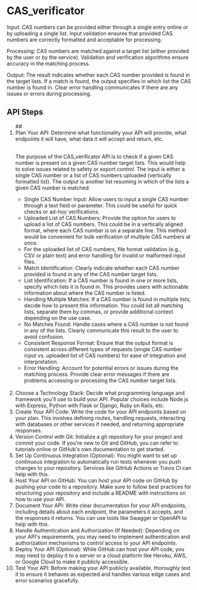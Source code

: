 # CAS_verificator

Input: CAS numbers can be provided either through a single entry online or by uploading a single list.
Input validation ensures that provided CAS numbers are correctly formatted and acceptable for processing.

Processing: CAS numbers are matched against a target list (either provided by the user or by the service).
Validation and verification algorithms ensure accuracy in the matching process.

Output: The result indicates whether each CAS number provided is found in the target lists.
If a match is found, the output specifies in which list the CAS number is found in.
Clear error handling communicates if there are any issues or errors during processing.

## API Steps

<ol>
## <li>Plan Your API: Determine what functionality your API will provide, what endpoints it will have, what data it will accept and return, etc.
</li><br>

The purpose of the CAS_verificator API is to check if a given CAS number is present on a given CAS number target lists. This would help to solve issues related to safety or export control. The input is either a single CAS number or a list of CAS numbers uploaded (vertically formatted list). The output is another list resuming in which of the lists a given CAS number is matched.

<ul>
<li>Single CAS Number Input: Allow users to input a single CAS number through a text field or parameter. This could be useful for quick checks or ad-hoc verifications.

<li>Uploaded List of CAS Numbers: Provide the option for users to upload a list of CAS numbers. This could be in a vertically aligned format, where each CAS number is on a separate line. This method would be convenient for bulk verification of multiple CAS numbers at once.

<li>For the uploaded list of CAS numbers, file format validation (e.g., CSV or plain text) and error handling for invalid or malformed input files.

<li>Match Identification: Clearly indicate whether each CAS number provided is found in any of the CAS number target lists.

<li>List Identification: If a CAS number is found in one or more lists, specify which lists it is found in. This provides users with actionable information about where the CAS number is listed.

<li>Handling Multiple Matches: If a CAS number is found in multiple lists, decide how to present this information. You could list all matching lists, separate them by commas, or provide additional context depending on the use case.

<li>No Matches Found: Handle cases where a CAS number is not found in any of the lists. Clearly communicate this result to the user to avoid confusion.

<li>Consistent Response Format: Ensure that the output format is consistent across different types of requests (single CAS number input vs. uploaded list of CAS numbers) for ease of integration and interpretation.

<li>Error Handling: Account for potential errors or issues during the matching process. Provide clear error messages if there are problems accessing or processing the CAS number target lists.
</ul><br>

<!-- Define the Purpose: What problem does your API solve? Clearly articulate the purpose and goals of your API. For example, it might provide access to a database, perform specific calculations, integrate with third-party services, etc.

Identify Endpoints: Determine the endpoints your API will expose. An endpoint is a specific URL where your API can be accessed, and each endpoint typically corresponds to a specific function or resource. For example:

/users - Retrieve a list of users or create a new user.
/products - Retrieve a list of products or add a new product.
/orders - Retrieve a list of orders or create a new order.
Define Request and Response Formats: Decide on the data formats your API will accept in requests and return in responses. Common formats include JSON and XML. Specify the structure of the request payloads and response bodies for each endpoint.

Determine Authentication and Authorization: Decide how clients will authenticate with your API and what level of access they'll have. Will you use API keys, OAuth tokens, or some other mechanism? Additionally, consider what permissions different users or clients will have.

Handle Errors: Plan how your API will handle errors and communicate them to clients. Define standard error formats and HTTP status codes to use for different types of errors.

Consider Security: Think about security measures such as input validation, data sanitization, and protection against common attacks like SQL injection and cross-site scripting (XSS).

Versioning: Decide on a versioning strategy for your API. This is important to ensure backward compatibility as you make changes and additions to your API in the future.

Rate Limiting: Determine if you need to implement rate limiting to prevent abuse or excessive usage of your API by individual clients.

Documentation: Plan how you will document your API. Clear and comprehensive documentation is essential for developers who will be integrating with your API. Consider using tools like Swagger or OpenAPI for generating API documentation.

Testing Strategy: Plan how you will test your API during development. This includes unit testing individual components, integration testing endpoints, and possibly setting up automated testing pipelines. -->

<li>Choose a Technology Stack: Decide what programming language and framework you'll use to build your API. Popular choices include Node.js with Express, Python with Flask or Django, Ruby on Rails, etc.
</li>

<li>Create Your API Code: Write the code for your API endpoints based on your plan. This involves defining routes, handling requests, interacting with databases or other services if needed, and returning appropriate responses.
</li>

<li>Version Control with Git: Initialize a git repository for your project and commit your code. If you're new to Git and GitHub, you can refer to tutorials online or GitHub's own documentation to get started.
</li>

<li>Set Up Continuous Integration (Optional): You might want to set up continuous integration to automatically run tests whenever you push changes to your repository. Services like GitHub Actions or Travis CI can help with this.
</li>

<li>Host Your API on GitHub: You can host your API code on GitHub by pushing your code to a repository. Make sure to follow best practices for structuring your repository and include a README with instructions on how to use your API.
</li>

<li>Document Your API: Write clear documentation for your API endpoints, including details about each endpoint, the parameters it accepts, and the responses it returns. You can use tools like Swagger or OpenAPI to help with this.
</li>

<!-- Documentation and Examples: Provide clear and comprehensive documentation for developers integrating with your API. Include examples of API requests and responses to help users understand how to use the API effectively. -->

<li>Handle Authentication and Authorization (If Needed): Depending on your API's requirements, you may need to implement authentication and authorization mechanisms to control access to your API endpoints.
</li>

<li>Deploy Your API (Optional): While GitHub can host your API code, you may need to deploy it to a server or a cloud platform like Heroku, AWS, or Google Cloud to make it publicly accessible.
</li>

<li>Test Your API: Before making your API publicly available, thoroughly test it to ensure it behaves as expected and handles various edge cases and error scenarios gracefully.
</li>
